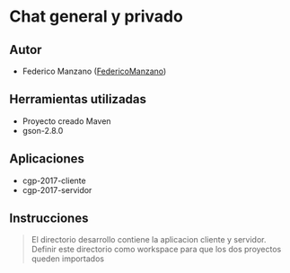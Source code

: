 # Chat general y privado
## Autor
* Federico Manzano ([FedericoManzano](https://github.com/FedericoManzano))
## Herramientas utilizadas
* Proyecto creado Maven
* gson-2.8.0
## Aplicaciones
* cgp-2017-cliente
* cgp-2017-servidor
## Instrucciones
 > El directorio desarrollo contiene la aplicacion cliente y servidor. Definir este directorio como workspace para que los dos proyectos queden importados

